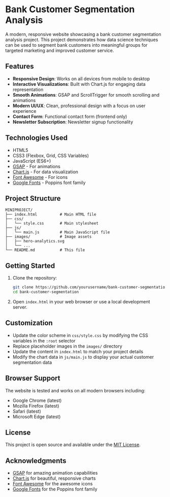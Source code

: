 # Bank Customer Segmentation Analysis

A modern, responsive website showcasing a bank customer segmentation analysis project. This project demonstrates how data science techniques can be used to segment bank customers into meaningful groups for targeted marketing and improved customer service.

## Features

- **Responsive Design**: Works on all devices from mobile to desktop
- **Interactive Visualizations**: Built with Chart.js for engaging data representation
- **Smooth Animations**: GSAP and ScrollTrigger for smooth scrolling and animations
- **Modern UI/UX**: Clean, professional design with a focus on user experience
- **Contact Form**: Functional contact form (frontend only)
- **Newsletter Subscription**: Newsletter signup functionality

## Technologies Used

- HTML5
- CSS3 (Flexbox, Grid, CSS Variables)
- JavaScript (ES6+)
- [GSAP](https://greensock.com/gsap/) - For animations
- [Chart.js](https://www.chartjs.org/) - For data visualization
- [Font Awesome](https://fontawesome.com/) - For icons
- [Google Fonts](https://fonts.google.com/) - Poppins font family

## Project Structure

```
MINIPROJECT/
├── index.html          # Main HTML file
├── css/
│   └── style.css       # Main stylesheet
├── js/
│   └── main.js         # Main JavaScript file
├── images/             # Image assets
│   ├── hero-analytics.svg
│   └── ...
└── README.md           # This file
```

## Getting Started

1. Clone the repository:
   ```bash
   git clone https://github.com/yourusername/bank-customer-segmentation.git
   cd bank-customer-segmentation
   ```

2. Open `index.html` in your web browser or use a local development server.

## Customization

- Update the color scheme in `css/style.css` by modifying the CSS variables in the `:root` selector
- Replace placeholder images in the `images/` directory
- Update the content in `index.html` to match your project details
- Modify the chart data in `js/main.js` to display your actual customer segmentation data

## Browser Support

The website is tested and works on all modern browsers including:
- Google Chrome (latest)
- Mozilla Firefox (latest)
- Safari (latest)
- Microsoft Edge (latest)

## License

This project is open source and available under the [MIT License](LICENSE).

## Acknowledgments

- [GSAP](https://greensock.com/gsap/) for amazing animation capabilities
- [Chart.js](https://www.chartjs.org/) for beautiful, responsive charts
- [Font Awesome](https://fontawesome.com/) for the awesome icons
- [Google Fonts](https://fonts.google.com/) for the Poppins font family
